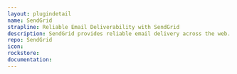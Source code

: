 ```yaml
---
layout: plugindetail
name: SendGrid
strapline: Reliable Email Deliverability with SendGrid
description: SendGrid provides reliable email delivery across the web. Take advantage of click and open tracking and gain insight into your audience.
repo: SendGrid
icon:
rockstore:
documentation:
---
```

